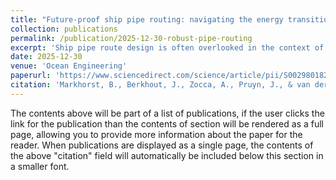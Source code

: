 ```yaml
---
title: "Future-proof ship pipe routing: navigating the energy transition"
collection: publications
permalink: /publication/2025-12-30-robust-pipe-routing
excerpt: 'Ship pipe route design is often overlooked in the context of the energy transition, although it is a crucial driver for design time and costs. Motivated by this, we propose a mathematical approach for modeling uncertainty in pipe routing with deterministic optimization, stochastic programming, and robust optimization. The uncertainty entails not knowing which type of fuel will be used in the ship’s future. All three models are based on state-of-the-art integer linear programming models for the Stochastic Steiner Forest Problem and adjusted to the maritime domain using specific constraints for pipe routing. Our results highlight the importance of accounting for uncertainty in ship pipe routing, demonstrating cost reductions of up to 22% based on experiments with artificial and realistic data. Our methods enable engineers to explore different levels of preparedness for the energy transition with minimal effort during the early design phase.'
date: 2025-12-30
venue: 'Ocean Engineering'
paperurl: 'https://www.sciencedirect.com/science/article/pii/S0029801824034516'
citation: 'Markhorst, B., Berkhout, J., Zocca, A., Pruyn, J., & van der Mei, R. (2023). Future-proof ship pipe routing: Navigating the energy transition. https://doi.org/10.1016/j.oceaneng.2024.120113'
---
```


The contents above will be part of a list of publications, if the user clicks the link for the publication than the contents of section will be rendered as a full page, allowing you to provide more information about the paper for the reader. When publications are displayed as a single page, the contents of the above "citation" field will automatically be included below this section in a smaller font.
